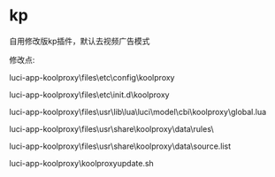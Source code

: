 # kp
自用修改版kp插件，默认去视频广告模式

修改点:

luci-app-koolproxy\files\etc\config\koolproxy

luci-app-koolproxy\files\etc\init.d\koolproxy

luci-app-koolproxy\files\usr\lib\lua\luci\model\cbi\koolproxy\global.lua

luci-app-koolproxy\files\usr\share\koolproxy\data\rules\

luci-app-koolproxy\files\usr\share\koolproxy\data\source.list

luci-app-koolproxy\koolproxyupdate.sh
